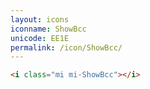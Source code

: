 ```yaml
---
layout: icons
iconname: ShowBcc
unicode: EE1E
permalink: /icon/ShowBcc/
---
```


``` html
<i class="mi mi-ShowBcc"></i>
```
